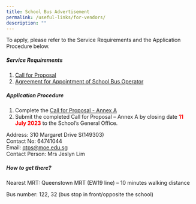 ```yaml
---
title: School Bus Advertisement
permalink: /useful-links/for-vendors/
description: ""
---
```

<!-- To place advertisements for ITQ -->
To apply, please refer to the Service Requirements and the Application Procedure below.

##### Service Requirements
1.  [Call for Proposal](/files/Advertisements/qtps%20call%20for%20proposals%20by%20school%20(sch%20bus).pdf)
2.  [Agreement for Appointment of School Bus Operator](/files/Advertisements/qtps%20agreement%20for%20appointment%20of%20school%20bus%20operator.pdf)

##### Application Procedure

1. Complete the [Call for Proposal - Annex A](/files/Advertisements/qtps%20call%20for%20proposal%20-%20annex%20a%20(sch%20bus).pdf)
2. Submit the completed Call for Proposal – Annex A by closing date <b><font color="#ff0000">11 July 2023</font></b> to the School’s General Office.

Address: 310 Margaret Drive S(149303) <br>
Contact No: 64741044 <br>
Email: qtps@moe.edu.sg <br>
Contact Person: Mrs Jeslyn Lim

##### How to get there?

Nearest MRT: Queenstown MRT (EW19 line) – 10 minutes walking distance

Bus number: 122, 32 (bus stop in front/opposite the school)